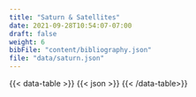 ```yaml
---
title: "Saturn & Satellites"
date: 2021-09-28T10:54:07-07:00
draft: false
weight: 6
bibFile: "content/bibliography.json"
file: "data/saturn.json"
---
```


{{< data-table >}}
{{< json >}}
{{< /data-table>}}